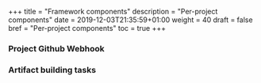+++
title = "Framework components"
description = "Per-project components"
date = 2019-12-03T21:35:59+01:00
weight = 40
draft = false
bref = "Per-project components"
toc = true
+++

### Project Github Webhook

### Artifact building tasks
